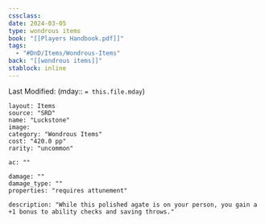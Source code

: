 ```yaml
---
cssclass: 
date: 2024-03-05
type: wondrous items
book: "[[Players Handbook.pdf]]"
tags:
  - "#DnD/Items/Wondrous-Items"
back: "[[wondrous items]]"
stablock: inline
---
```

Last Modified: (mday:: `= this.file.mday`)


```statblock
layout: Items
source: "SRD"
name: "Luckstone"
image: 
category: "Wondrous Items"
cost: "420.0 pp"
rarity: "uncommon"

ac: ""

damage: ""
damage_type: ""
properties: "requires attunement"

description: "While this polished agate is on your person, you gain a +1 bonus to ability checks and saving throws."
```